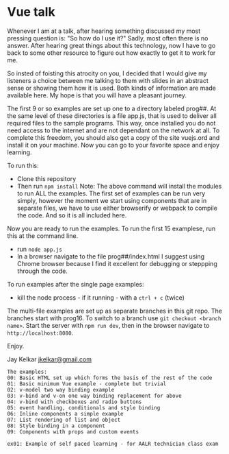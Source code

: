 # Vue talk

Whenever I am at a talk, after hearing something discussed my most pressing
question is: "So how do I use it?" Sadly, most often there is no answer. After 
hearing great things about this technology, now I have to go back to some 
other resource to figure out how exactly to get it to work for me.

So insted of foisting this atrocity on you, I decided that I would give my 
listeners a choice between me talking to them with slides in an abstract 
sense or showing them how it is used. Both kinds of information are made
available here. My hope is that you will have a pleasant journey.

The first 9 or so examples are set up one to a directory labeled prog##. 
At the same level of these directories is a file app.js, that is 
used to deliver all required files to the sample programs. 
This way, once installed you do not need 
access to the internet and are not dependant on the network at all. To complete
this freedom, you should also get a copy of the site vuejs.ord and install
it on your machine. Now you can go to your favorite space and enjoy learning.

To run this: 
- Clone this repository
- Then run `npm install` 
Note: The above command will install the modules to run ALL the examples. The 
first set of examples can be run very simply, however the moment we start using
components that are in separate files, we have to use either browserify or
webpack to compile the code. And so it is all included here.

Now you are ready to run the examples. To run the first 15 examplese, 
run this at the command line. 
- run `node app.js`
- In a browser navigate to the file prog##/index.html
I suggest using Chrome browser because I find it excellent for debugging or
steppping through the code.

To run examples after the single page examples:
- kill the node process - if it running - with a `ctrl + c` (twice)

The multi-file examples are set up as separate branches in this git repo. The 
branches start with prog16. To switch to a branch use `git checkout <branch name>`.
Start the server with `npm run dev`, then in the browser navigate to 
`http://localhost:8080`.

Enjoy.

Jay Kelkar <jkelkar@gmail.com>

```
The examples:
00: Basic HTML set up which forms the basis of the rest of the code
01: Basic minimum Vue example - complete but trivial
02: v-model two way binding example
03: v-bind and v-on one way binding replacement for above
04: v-bind with checkboxes and radio buttons
05: event handling, conditionals and style binding
06: Inline components a simple example
07: List rendering of list and object
08: Style binding in a component
09: Components with props and custom events

ex01: Example of self paced learning - for AALR technician class exam


```